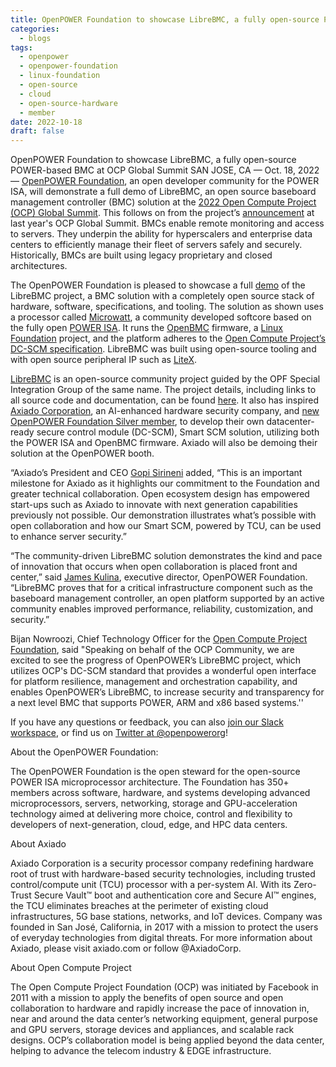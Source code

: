 ```yaml
---
title: OpenPOWER Foundation to showcase LibreBMC, a fully open-source POWER-based BMC at OCP Global Summit
categories:
  - blogs
tags:
  - openpower
  - openpower-foundation
  - linux-foundation
  - open-source
  - cloud
  - open-source-hardware
  - member
date: 2022-10-18
draft: false
---
```



OpenPOWER Foundation to showcase LibreBMC, a fully open-source POWER-based BMC at OCP Global Summit
SAN JOSE, CA — Oct. 18, 2022  — [OpenPOWER Foundation](https://openpowerfoundation.org), an open developer community for the POWER ISA, will demonstrate a full demo of LibreBMC, an open source baseboard management controller (BMC) solution at the [2022 Open Compute Project (OCP) Global Summit](https://www.opencompute.org/summit/global-summit). This follows on from the project’s [announcement](https://openpowerfoundation.org/blog/openpower-foundation-announces-librebmc-a-power-based-fully-open-source-bmc/) at last year's OCP Global Summit. 
BMCs enable remote monitoring and access to servers. They underpin the ability for hyperscalers and enterprise data centers to efficiently manage their fleet of servers safely and securely. Historically, BMCs are built using legacy proprietary and closed architectures.

The OpenPOWER Foundation is pleased to showcase a full [demo](https://youtu.be/YYNegXDsRoU) of the LibreBMC project, a BMC solution with a completely open source stack of hardware, software, specifications, and tooling. The solution as shown uses a processor called [Microwatt](https://github.com/antonblanchard/microwatt), a community developed softcore based on the fully open [POWER ISA](https://openpowerfoundation.org/specifications/isa/).  It runs the [OpenBMC](https://www.openbmc.org/) firmware, a [Linux Foundation](https://linuxfoundation.org) project, and the platform adheres to the [Open Compute Project’s](https://www.opencompute.org/) [DC-SCM specification](https://www.opencompute.org/documents/ocp-dc-scm-spec-rev-1-0-pdf). LibreBMC was built using open-source tooling and with open source peripheral IP such as [LiteX](https://github.com/enjoy-digital/litex).

[LibreBMC](https://openpowerfoundation.org/groups/librebmc/) is an open-source community project guided by the OPF Special Integration Group of the same name.  The project details, including links to all source code and documentation, can be found [here](https://git.openpower.foundation/librebmc/librebmc).   It also has inspired [Axiado Corporation](https://axiado.com/), an AI-enhanced hardware security company, and [new OpenPOWER Foundation Silver member](https://openpowerfoundation.org/blog/axiado-joins-openpower/), to develop their own datacenter-ready secure control module (DC-SCM), Smart SCM solution, utilizing both the POWER ISA and OpenBMC firmware. Axiado will also be demoing their solution at the OpenPOWER booth.

“Axiado’s President and CEO [Gopi Sirineni](https://www.linkedin.com/in/gopisirineni/) added, “This is an important milestone for Axiado as it highlights our commitment to the Foundation and greater technical collaboration. Open ecosystem design has empowered start-ups such as Axiado to innovate with next generation capabilities previously not possible. Our demonstration illustrates what’s possible with open collaboration and how our Smart SCM, powered by TCU, can be used to enhance server security.”

“The community-driven LibreBMC solution demonstrates the kind and pace of innovation that occurs when open collaboration is placed front and center,” said [James Kulina](https://www.linkedin.com/in/james-kulina/), executive director, OpenPOWER Foundation. “LibreBMC proves that for a critical infrastructure component such as the baseboard management controller, an open platform supported by an active community enables improved performance, reliability, customization, and security.”

Bijan Nowroozi, Chief Technology Officer for the [Open Compute Project Foundation](https://www.opencompute.org/), said "Speaking on behalf of the OCP Community, we are excited to see the progress of OpenPOWER’s LibreBMC project, which utilizes OCP's DC-SCM standard that provides a wonderful open interface for platform resilience, management and orchestration capability, and enables OpenPOWER’s LibreBMC, to increase security and transparency for a next level BMC that supports POWER, ARM and x86 based systems.''

If you have any questions or feedback, you can also [join our Slack workspace](https://join.slack.com/t/openpowerfoundation/shared_invite/zt-9l4fabj6-C55eMvBqAPTbzlDS1b7bzQ), or find us on [Twitter at @openpowerorg](https://twitter.com/openpowerorg)!


About the OpenPOWER Foundation:

The OpenPOWER Foundation is the open steward for the open-source POWER ISA microprocessor architecture. The Foundation has 350+ members across software, hardware, and systems developing advanced microprocessors, servers, networking, storage and GPU-acceleration technology aimed at delivering more choice, control and flexibility to developers of next-generation, cloud, edge, and HPC data centers.

About Axiado

Axiado Corporation is a security processor company redefining hardware root of trust with hardware-based security technologies, including trusted control/compute unit (TCU) processor with a per-system AI. With its Zero-Trust Secure Vault™ boot and authentication core and Secure AI™ engines, the TCU eliminates breaches at the perimeter of existing cloud infrastructures, 5G base stations, networks, and IoT devices. Company was founded in San José, California, in 2017 with a mission to protect the users of everyday technologies from digital threats. For more information about Axiado, please visit axiado.com or follow @AxiadoCorp.

About Open Compute Project

The Open Compute Project Foundation (OCP) was initiated by Facebook in 2011 with a mission to apply the benefits of open source and open collaboration to hardware and rapidly increase the pace of innovation in, near and around the data center’s networking equipment, general purpose and GPU servers, storage devices and appliances, and scalable rack designs. OCP’s collaboration model is being applied beyond the data center, helping to advance the telecom industry & EDGE infrastructure.

